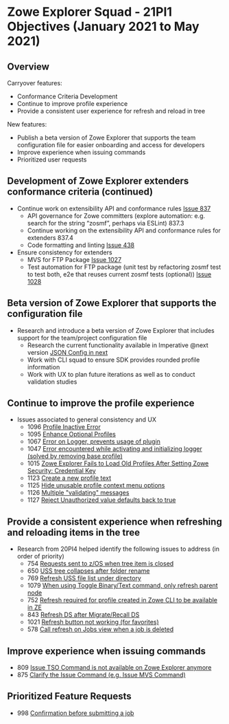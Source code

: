 # Zowe Explorer Squad - 21PI1 Objectives (January 2021 to May 2021)

## Overview

Carryover features:
* Conformance Criteria Development
* Continue to improve profile experience
* Provide a consistent user experience for refresh and reload in tree

New features:
* Publish a beta version of Zowe Explorer that supports the team configuration file for easier onboarding and access for developers
* Improve experience when issuing commands
* Prioritized user requests

## Development of Zowe Explorer extenders conformance criteria (continued)

* Continue work on extensibility API and conformance rules [Issue 837](https://github.com/zowe/vscode-extension-for-zowe/issues/837) 
  * API governance for Zowe committers (explore automation: e.g. search for the string “zosmf”, perhaps via ESLint) 837.3 
  * Continue working on the extensibility API and conformance rules for extenders 837.4
  * Code formatting and linting [Issue 438](https://github.com/zowe/vscode-extension-for-zowe/issues/438)
* Ensure consistency for extenders
  * MVS for FTP Package [Issue 1027](https://github.com/zowe/vscode-extension-for-zowe/issues/1027)
  * Test automation for FTP package (unit test by refactoring zosmf test to test both, e2e that reuses current zosmf tests (optional)) [Issue 1028](https://github.com/zowe/vscode-extension-for-zowe/issues/1028)

## Beta version of Zowe Explorer that supports the configuration file
* Research and introduce a beta version of Zowe Explorer that includes support for the team/project configuration file
  * Research the current functionality available in Imperative @next version [JSON Config in next](https://github.com/zowe/imperative/pull/452)
  * Work with CLI squad to ensure SDK provides rounded profile information
  * Work with UX to plan future iterations as well as to conduct validation studies

## Continue to improve the profile experience
* Issues associated to general consistency and UX
  * 1096 [Profile Inactive Error](https://github.com/zowe/vscode-extension-for-zowe/issues/1096)
  * 1095 [Enhance Optional Profiles](https://github.com/zowe/vscode-extension-for-zowe/issues/1095)
  * 1067 [Error on Logger, prevents usage of plugin](https://github.com/zowe/vscode-extension-for-zowe/issues/1067)
  * 1047 [Error encountered while activating and initializing logger (solved by removing base profile)](https://github.com/zowe/vscode-extension-for-zowe/issues/1047)
  * 1015 [Zowe Explorer Fails to Load Old Profiles After Setting Zowe Security: Credential Key](https://github.com/zowe/vscode-extension-for-zowe/issues/1015)
  * 1123 [Create a new profile text](https://github.com/zowe/vscode-extension-for-zowe/issues/1123)
  * 1125 [Hide unusable profile context menu options](https://github.com/zowe/vscode-extension-for-zowe/issues/1125)
  * 1126 [Multiple "validating" messages](https://github.com/zowe/vscode-extension-for-zowe/issues/1126)
  * 1127 [Reject Unauthorized value defaults back to true](https://github.com/zowe/vscode-extension-for-zowe/issues/1127)

## Provide a consistent experience when refreshing and reloading items in the tree
* Research from 20PI4 helped identify the following issues to address (in order of priority)
  * 754 [Requests sent to z/OS when tree item is closed](https://github.com/zowe/vscode-extension-for-zowe/issues/754)
  * 650 [USS tree collapses after folder rename](https://github.com/zowe/vscode-extension-for-zowe/issues/650)
  * 769 [Refresh USS file list under directory](https://github.com/zowe/vscode-extension-for-zowe/issues/769)
  * 1079 [When using Toggle Binary/Text command, only refresh parent node](https://github.com/zowe/vscode-extension-for-zowe/issues/1079)
  * 752 [Refresh required for profile created in Zowe CLI to be available in ZE](https://github.com/zowe/vscode-extension-for-zowe/issues/752)
  * 843 [Refresh DS after Migrate/Recall DS](https://github.com/zowe/vscode-extension-for-zowe/issues/843)
  * 1021 [Refresh button not working (for favorites)](https://github.com/zowe/vscode-extension-for-zowe/issues/1021)
  * 578 [Call refresh on Jobs view when a job is deleted](https://github.com/zowe/vscode-extension-for-zowe/issues/578)

## Improve experience when issuing commands
* 809 [Issue TSO Command is not available on Zowe Explorer anymore](https://github.com/zowe/vscode-extension-for-zowe/issues/809)
* 875 [Clarify the Issue Command (e.g. Issue MVS Command)](https://github.com/zowe/vscode-extension-for-zowe/issues/875)

## Prioritized Feature Requests
* 998 [Confirmation before submitting a job](https://github.com/zowe/vscode-extension-for-zowe/issues/998)